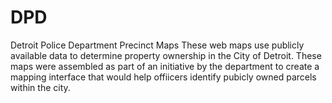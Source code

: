 # DPD
Detroit Police Department Precinct Maps
These web maps use publicly available data to determine property ownership in the City of Detroit. These maps were assembled as part of an initiative by the department to create a mapping interface that would help offiicers identify pubicly owned parcels within the city.


